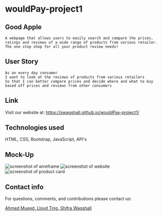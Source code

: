 # wouldPay-project1

## Good Apple
```
A webpage that allows users to easily search and compare the prices, ratings and reviews of a wide range of products from various retailer. The one stop shop for all your product review needs!
```

## User Story
```
As an every day consumer
I want to look at the reviews of products from various retailers
So that I can better compare prices and decide where and what to buy based off prices and reviews from other consumers
```
## Link
Visit our website at: https://swagshall.github.io/wouldPay-project1/

## Technologies used
HTML, CSS, Bootstrap, JavaScript, API's


## Mock-Up
<img src=".\assets\imgs\GoodAppleWireframe.png" alt="screenshot of wireframe">
<!-- <img src=".\assets\imgs\goodAppleLogo1.jpg" alt="logo"> -->
<img src=".\assets\imgs\goodApplesScreenShot1.png" alt="screenshot of website">
<img src=".\assets\imgs\goodAppleCardScreenShot.png" alt="screenshot of product card">




## Contact info
For questions, comments, and contributions please contact us:

<a href="https://github.com/AhMeDMuEEd"> Ahmed Mueed,  </a>
<a href="https://github.com/llting592"> Lloyd Ting,   </a>
<a href="https://github.com/swagshall"> Shifra Wagshall </a> 